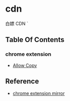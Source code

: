 # cdn

白嫖 CDN
`
## Table Of Contents

### chrome extension

- [Allow Copy](https://cdn.jsdelivr.net/gh/azl397985856/cdn@master/extension_0_8_3_0.crx)



## Reference

- [chrome extension mirror](https://www.crx4chrome.com/crx/93029/)
